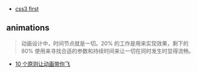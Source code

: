 

 - [css3 first](http://gold.xitu.io/post/583e97c961ff4b006b662f5e?utm_source=gold_browser_extension)


 ## animations
 
 > 动画设计中，时间节点就是一切。20% 的工作是用来实现效果，剩下的 80% 使用来寻找合适的参数和持续时间来让一切在同时发生时显得流畅。

 
 - [10 个原则让动画带你飞](https://github.com/xitu/gold-miner/blob/master/TODO/smooth-css-animations.md)